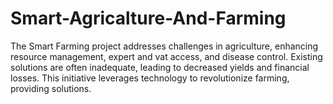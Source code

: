# Smart-Agricalture-And-Farming
The Smart Farming project addresses challenges in agriculture, enhancing resource management, expert and vat access, and disease control. Existing solutions are often inadequate, leading to decreased yields and financial losses. This initiative leverages technology to revolutionize farming, providing solutions.
